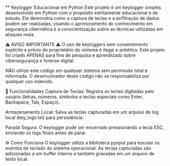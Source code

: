 ** Keylogger Educacional em Python
Este projeto é um keylogger simples desenvolvido em Python com o propósito estritamente educacional e de estudo. Ele demonstra como a captura de teclas e a exfiltração de dados podem ser realizadas, visando o aprimoramento do conhecimento em segurança cibernética e a conscientização sobre as técnicas utilizadas em ataques reais.

⚠️ AVISO IMPORTANTE ⚠️
O uso de keyloggers sem consentimento explícito e prévio do proprietário do sistema é ilegal e antiético. Este projeto foi criado APENAS para fins de pesquisa e aprendizado sobre cibersegurança e forense digital.

NÃO utilize este código em qualquer sistema sem permissão total e informada. O desenvolvedor deste código não se responsabiliza por qualquer uso indevido.

🎯 Funcionalidades
Captura de Teclas: Registra as teclas digitadas pelo usuário (letras, números, símbolos e teclas especiais como Enter, Backspace, Tab, Espaço).

Armazenamento Local: Salva as teclas capturadas em um arquivo de log local (key_logs.txt) para persistência.

Parada Segura: O keylogger pode ser encerrado pressionando a tecla ESC, enviando os logs finais antes de parar.

⚙️ Como Funciona
O keylogger utiliza a biblioteca pynput para escutar os eventos de teclado do sistema operacional. As teclas capturadas são adicionadas a um buffer interno e também gravadas em um arquivo de texto local.